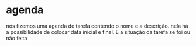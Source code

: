 # agenda
nós fizemos uma agenda de  tarefa contendo o nome e a descrição. nela há a possibilidade de colocar data inicial e final. E a situação da tarefa se foi ou não feita

